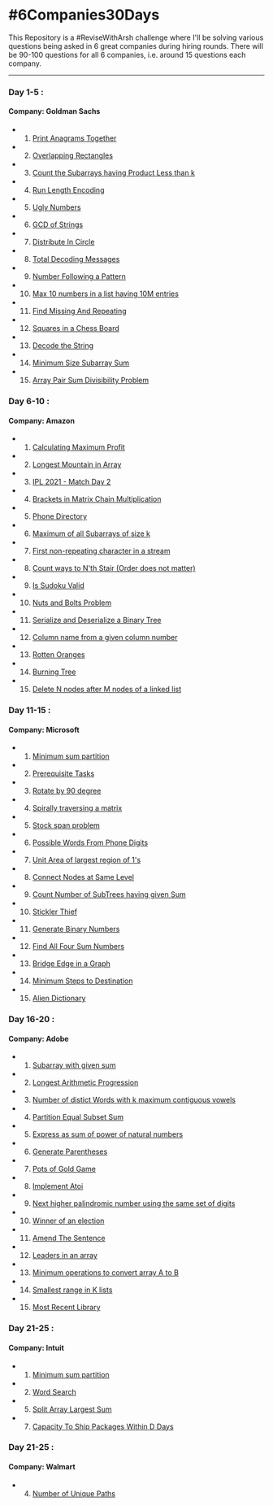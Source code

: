 # #6Companies30Days
This Repository is a #ReviseWithArsh challenge where I'll be solving various questions being asked in 6 great companies during hiring rounds. There will be 90-100 questions for all 6 companies, i.e. around 15 questions each company.
<hr/>

### Day 1-5 :
#### Company: Goldman Sachs

- 1. <a href="https://practice.geeksforgeeks.org/problems/print-anagrams-together/1/">Print Anagrams Together</a>
- 2. <a href="https://practice.geeksforgeeks.org/problems/overlapping-rectangles1924/1/">Overlapping Rectangles</a>
- 3. <a href="https://practice.geeksforgeeks.org/problems/count-the-subarrays-having-product-less-than-k1708/1/">Count the Subarrays having Product Less than k</a>
- 4. <a href="https://practice.geeksforgeeks.org/problems/run-length-encoding/1/">Run Length Encoding</a>
- 5. <a href="https://practice.geeksforgeeks.org/problems/ugly-numbers2254/1/">Ugly Numbers</a>
- 6. <a href="https://leetcode.com/problems/greatest-common-divisor-of-strings/">GCD of Strings</a>
- 7. <a href="https://www.geeksforgeeks.org/distributing-m-items-circle-size-n-starting-k-th-position/">Distribute In Circle</a>
- 8. <a href="https://practice.geeksforgeeks.org/problems/total-decoding-messages1235/1/">Total Decoding Messages</a>
- 9. <a href="https://practice.geeksforgeeks.org/problems/number-following-a-pattern3126/1">Number Following a Pattern</a>
- 10. <a href="https://www.geeksforgeeks.org/python-program-to-find-n-largest-elements-from-a-list/">Max 10 numbers in a list having 10M entries</a>
- 11. <a href="https://practice.geeksforgeeks.org/problems/find-missing-and-repeating2512/1">Find Missing And Repeating</a>
- 12. <a href="https://www.geeksforgeeks.org/program-to-find-number-of-squares-on-a-chessboard/">Squares in a Chess Board</a>
- 13. <a href="https://practice.geeksforgeeks.org/problems/decode-the-string2444/1">Decode the String</a>
- 14. <a href="https://leetcode.com/problems/minimum-size-subarray-sum/">Minimum Size Subarray Sum</a>
- 15. <a href="https://practice.geeksforgeeks.org/problems/array-pair-sum-divisibility-problem3257/1">Array Pair Sum Divisibility Problem</a>

### Day 6-10 :
#### Company: Amazon

- 1. <a href="https://practice.geeksforgeeks.org/problems/maximum-profit4657/1">Calculating Maximum Profit</a>
- 2. <a href="https://leetcode.com/problems/longest-mountain-in-array/1">Longest Mountain in Array</a>
- 3. <a href="https://practice.geeksforgeeks.org/problems/deee0e8cf9910e7219f663c18d6d640ea0b87f87/1/">IPL 2021 - Match Day 2</a>
- 4. <a href="https://practice.geeksforgeeks.org/problems/brackets-in-matrix-chain-multiplication1024/1">Brackets in Matrix Chain Multiplication</a>
- 5. <a href="https://practice.geeksforgeeks.org/problems/phone-directory4628/1/1">Phone Directory</a>
- 6. <a href="https://practice.geeksforgeeks.org/problems/maximum-of-all-subarrays-of-size-k3101/1">Maximum of all Subarrays of size k</a>
- 7. <a href="https://practice.geeksforgeeks.org/problems/first-non-repeating-character-in-a-stream1216/1">First non-repeating character in a stream</a>
- 8. <a href="https://practice.geeksforgeeks.org/problems/count-ways-to-nth-stairorder-does-not-matter1322/1/">Count ways to N'th Stair (Order does not matter)</a>
- 9. <a href="https://practice.geeksforgeeks.org/problems/is-sudoku-valid4820/1/">Is Sudoku Valid</a>
- 10. <a href="https://practice.geeksforgeeks.org/problems/nuts-and-bolts-problem0431/1/">Nuts and Bolts Problem</a>
- 11. <a href="https://practice.geeksforgeeks.org/problems/serialize-and-deserialize-a-binary-tree/1">Serialize and Deserialize a Binary Tree</a>
- 12. <a href="https://practice.geeksforgeeks.org/problems/column-name-from-a-given-column-number4244/1/">Column name from a given column number</a>
- 13. <a href="https://leetcode.com/problems/rotting-oranges/">Rotten Oranges</a>
- 14. <a href="https://practice.geeksforgeeks.org/problems/burning-tree/1/">Burning Tree</a>
- 15. <a href="https://practice.geeksforgeeks.org/problems/delete-n-nodes-after-m-nodes-of-a-linked-list/1/">Delete N nodes after M nodes of a linked list</a>

### Day 11-15 :
#### Company: Microsoft

- 1. <a href="https://practice.geeksforgeeks.org/problems/minimum-sum-partition3317/1/">Minimum sum partition</a>
- 2. <a href="https://practice.geeksforgeeks.org/problems/prerequisite-tasks/1/">Prerequisite Tasks</a>
- 3. <a href="https://practice.geeksforgeeks.org/problems/rotate-by-90-degree0356/1/">Rotate by 90 degree</a>
- 4. <a href="https://practice.geeksforgeeks.org/problems/spirally-traversing-a-matrix-1587115621/1/">Spirally traversing a matrix</a>
- 5. <a href="https://practice.geeksforgeeks.org/problems/stock-span-problem-1587115621/1">Stock span problem</a>
- 6. <a href="https://practice.geeksforgeeks.org/problems/possible-words-from-phone-digits-1587115620/1/">Possible Words From Phone Digits</a>
- 7. <a href="https://practice.geeksforgeeks.org/problems/length-of-largest-region-of-1s-1587115620/1/">Unit Area of largest region of 1's</a>
- 8. <a href="https://practice.geeksforgeeks.org/problems/connect-nodes-at-same-level/1/">Connect Nodes at Same Level</a>
- 9. <a href="https://practice.geeksforgeeks.org/problems/count-number-of-subtrees-having-given-sum/1/">Count Number of SubTrees having given Sum</a>
- 10. <a href="https://practice.geeksforgeeks.org/problems/stickler-theif-1587115621/1/">Stickler Thief</a>
- 11. <a href="https://practice.geeksforgeeks.org/problems/generate-binary-numbers-1587115620/1/">Generate Binary Numbers</a>
- 12. <a href="https://practice.geeksforgeeks.org/problems/find-all-four-sum-numbers1732/1">Find All Four Sum Numbers</a>
- 13. <a href="https://practice.geeksforgeeks.org/problems/bridge-edge-in-graph/1">Bridge Edge in a Graph</a>
- 14. <a href="https://practice.geeksforgeeks.org/problems/minimum-number-of-steps-to-reach-a-given-number5234/1/">Minimum Steps to Destination</a>
- 15. <a href="https://practice.geeksforgeeks.org/problems/alien-dictionary/1/">Alien Dictionary</a>

### Day 16-20 :
#### Company: Adobe

- 1. <a href="https://practice.geeksforgeeks.org/problems/subarray-with-given-sum-1587115621/1">Subarray with given sum</a>
- 2. <a href="https://practice.geeksforgeeks.org/problems/longest-arithmetic-progression1019/1/">Longest Arithmetic Progression</a>
- 3. <a href="https://practice.geeksforgeeks.org/problems/7b9d245852bd8caf8a27d6d3961429f0a2b245f1/1/">Number of distict Words with k maximum contiguous vowels</a>
- 4. <a href="https://practice.geeksforgeeks.org/problems/subset-sum-problem2014/1">Partition Equal Subset Sum</a>
- 5. <a href="https://practice.geeksforgeeks.org/problems/express-as-sum-of-power-of-natural-numbers5647/1">Express as sum of power of natural numbers</a>
- 6. <a href="https://practice.geeksforgeeks.org/problems/generate-all-possible-parentheses/1/">Generate Parentheses</a>
- 7. <a href="https://practice.geeksforgeeks.org/problems/pots-of-gold-game/1/">Pots of Gold Game</a>
- 8. <a href="https://practice.geeksforgeeks.org/problems/implement-atoi/1/">Implement Atoi</a>
- 9. <a href="https://practice.geeksforgeeks.org/problems/next-higher-palindromic-number-using-the-same-set-of-digits5859/1/">Next higher palindromic number using the same set of digits</a>
- 10. <a href="https://practice.geeksforgeeks.org/problems/winner-of-an-election-where-votes-are-represented-as-candidate-names-1587115621/1/">Winner of an election</a>
- 11. <a href="https://practice.geeksforgeeks.org/problems/amend-the-sentence3235/1">Amend The Sentence</a>
- 12. <a href="https://practice.geeksforgeeks.org/problems/leaders-in-an-array-1587115620/1/">Leaders in an array</a>
- 13. <a href="https://practice.geeksforgeeks.org/problems/minimum-insertions-to-make-two-arrays-equal/1/">Minimum operations to convert array A to B</a>
- 14. <a href="https://practice.geeksforgeeks.org/problems/find-smallest-range-containing-elements-from-k-lists/1/">Smallest range in K lists</a>
- 15. <a href="#">Most Recent Library</a>

### Day 21-25 :
#### Company: Intuit

- 1. <a href="https://practice.geeksforgeeks.org/problems/minimum-sum-partition3317/1/">Minimum sum partition</a>
- 2. <a href="https://practice.geeksforgeeks.org/problems/word-search/1/">Word Search</a>
- 5. <a href="https://leetcode.com/problems/split-array-largest-sum/">Split Array Largest Sum</a>
- 7. <a href="https://leetcode.com/problems/capacity-to-ship-packages-within-d-days/">Capacity To Ship Packages Within D Days</a>

### Day 21-25 :
#### Company: Walmart

- 4. <a href="https://practice.geeksforgeeks.org/problems/number-of-unique-paths5339/1/">Number of Unique Paths</a>